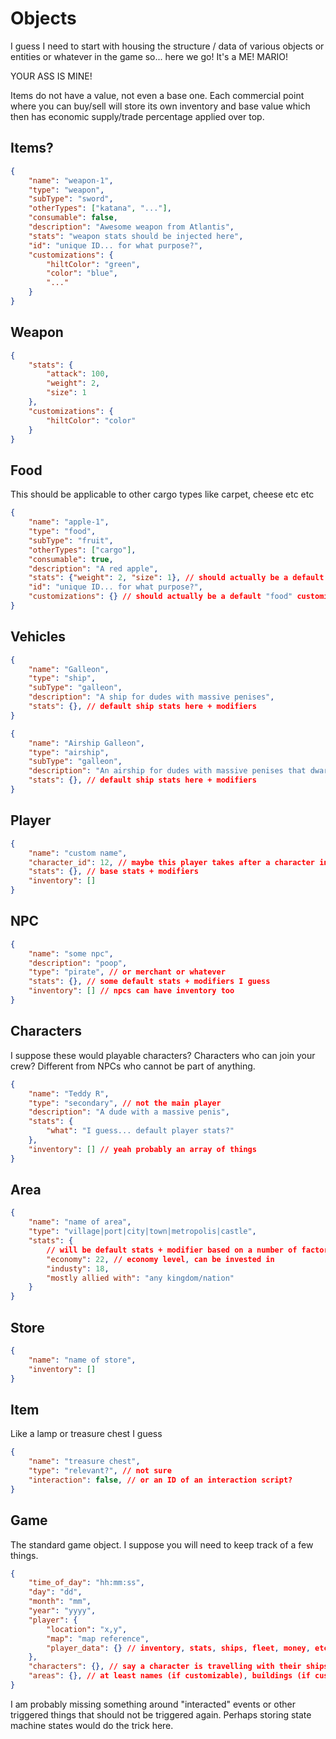 # Objects

I guess I need to start with housing the structure / data of various objects or entities or whatever in the game so... here we go! It's a ME! MARIO!

YOUR ASS IS MINE!

Items do not have a value, not even a base one. Each commercial point where you can buy/sell will store its own inventory and base value which then has economic supply/trade percentage applied over top.

## Items?

``` json
{
    "name": "weapon-1",
    "type": "weapon",
    "subType": "sword",
    "otherTypes": ["katana", "..."],
    "consumable": false,
    "description": "Awesome weapon from Atlantis",
    "stats": "weapon stats should be injected here",
    "id": "unique ID... for what purpose?",
    "customizations": {
        "hiltColor": "green",
        "color": "blue",
        "..."
    }
}
```

## Weapon

``` json
{
    "stats": {
        "attack": 100,
        "weight": 2,
        "size": 1
    },
    "customizations": {
        "hiltColor": "color"
    }
}
```

## Food

This should be applicable to other cargo types like carpet, cheese etc etc

``` json
{
    "name": "apple-1",
    "type": "food",
    "subType": "fruit",
    "otherTypes": ["cargo"],
    "consumable": true,
    "description": "A red apple",
    "stats": {"weight": 2, "size": 1}, // should actually be a default "food" stats object plus modifiers
    "id": "unique ID... for what purpose?",
    "customizations": {} // should actually be a default "food" customizations object plus modifiers
}
```

## Vehicles

``` json
{
    "name": "Galleon",
    "type": "ship",
    "subType": "galleon",
    "description": "A ship for dudes with massive penises",
    "stats": {}, // default ship stats here + modifiers
}

{
    "name": "Airship Galleon",
    "type": "airship",
    "subType": "galleon",
    "description": "An airship for dudes with massive penises that dwarf already massive peni-i",
    "stats": {}, // default ship stats here + modifiers
}
```

## Player

``` json
{
    "name": "custom name",
    "character_id": 12, // maybe this player takes after a character in our character list? Possibly
    "stats": {}, // base stats + modifiers
    "inventory": []
}
```

## NPC

``` json
{
    "name": "some npc",
    "description": "poop",
    "type": "pirate", // or merchant or whatever
    "stats": {}, // some default stats + modifiers I guess
    "inventory": [] // npcs can have inventory too
}
```

## Characters

I suppose these would playable characters? Characters who can join your crew? Different from NPCs who cannot be part of anything.

``` json
{
    "name": "Teddy R",
    "type": "secondary", // not the main player
    "description": "A dude with a massive penis",
    "stats": {
        "what": "I guess... default player stats?"
    },
    "inventory": [] // yeah probably an array of things
}
```

## Area

``` json
{
    "name": "name of area",
    "type": "village|port|city|town|metropolis|castle",
    "stats": {
        // will be default stats + modifier based on a number of factors like player investment
        "economy": 22, // economy level, can be invested in
        "industy": 18,
        "mostly allied with": "any kingdom/nation"
    }
}
```

## Store

``` json
{
    "name": "name of store",
    "inventory": []
}
```

## Item

Like a lamp or treasure chest I guess

``` json
{
    "name": "treasure chest",
    "type": "relevant?", // not sure
    "interaction": false, // or an ID of an interaction script?
}
```

## Game

The standard game object. I suppose you will need to keep track of a few things.

``` json
{
    "time_of_day": "hh:mm:ss",
    "day": "dd",
    "month": "mm",
    "year": "yyyy",
    "player": {
        "location": "x,y",
        "map": "map reference",
        "player_data": {} // inventory, stats, ships, fleet, money, etc...
    },
    "characters": {}, // say a character is travelling with their ships carrying cargo to India or something
    "areas": {}, // at least names (if customizable), buildings (if customizable), investment state, influence, economic status, store inventory, etc...
}
```

I am probably missing something around "interacted" events or other triggered things that should not be triggered again. Perhaps storing state machine states would do the trick here.